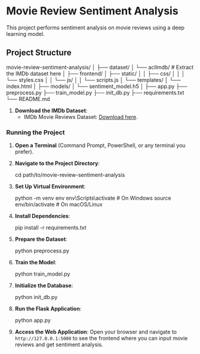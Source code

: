 # Movie Review Sentiment Analysis

This project performs sentiment analysis on movie reviews using a deep learning model.

## Project Structure
movie-review-sentiment-analysis/
│
├── dataset/
│   └── aclImdb/  # Extract the IMDb dataset here
│
├── frontend/
│   ├── static/
│   │   ├── css/
│   │   │   └── styles.css
│   │   └── js/
│   │       └── scripts.js
│   └── templates/
│       └── index.html
│
├── models/
│   └── sentiment_model.h5
│
├── app.py
├── preprocess.py
├── train_model.py
├── init_db.py
├── requirements.txt
└── README.md


   1. **Download the IMDb Dataset**:
      - IMDb Movie Reviews Dataset: [Download here](https://ai.stanford.edu/~amaas/data/sentiment/).

  
### Running the Project

1. **Open a Terminal** (Command Prompt, PowerShell, or any terminal you prefer).

2. **Navigate to the Project Directory**:
   
   cd path/to/movie-review-sentiment-analysis
   

3. **Set Up Virtual Environment**:
   
   python -m venv env
   env\Scripts\activate  # On Windows
   source env/bin/activate  # On macOS/Linux
   

4. **Install Dependencies**:
   
   pip install -r requirements.txt
   

5. **Prepare the Dataset**:
   
   python preprocess.py
   

6. **Train the Model**:
   
   python train_model.py
   

7. **Initialize the Database**:
   
   python init_db.py
   

8. **Run the Flask Application**:
   
   python app.py
   

9. **Access the Web Application**:
   Open your browser and navigate to `http://127.0.0.1:5000` to see the frontend where you can input movie reviews and get sentiment analysis.

